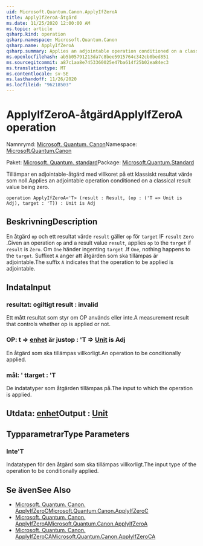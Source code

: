 ```yaml
---
uid: Microsoft.Quantum.Canon.ApplyIfZeroA
title: ApplyIfZeroA-åtgärd
ms.date: 11/25/2020 12:00:00 AM
ms.topic: article
qsharp.kind: operation
qsharp.namespace: Microsoft.Quantum.Canon
qsharp.name: ApplyIfZeroA
qsharp.summary: Applies an adjointable operation conditioned on a classical result value being zero.
ms.openlocfilehash: ab5b05791213da7c8bee5915764c342cb0bed851
ms.sourcegitcommit: a87c1aa8e7453360025e47ba614f25b02ea84ec3
ms.translationtype: MT
ms.contentlocale: sv-SE
ms.lasthandoff: 11/26/2020
ms.locfileid: "96218503"
---
```

# <a name="applyifzeroa-operation"></a><span data-ttu-id="39490-102">ApplyIfZeroA-åtgärd</span><span class="sxs-lookup"><span data-stu-id="39490-102">ApplyIfZeroA operation</span></span>

<span data-ttu-id="39490-103">Namnrymd: [Microsoft. Quantum. Canon](xref:Microsoft.Quantum.Canon)</span><span class="sxs-lookup"><span data-stu-id="39490-103">Namespace: [Microsoft.Quantum.Canon](xref:Microsoft.Quantum.Canon)</span></span>

<span data-ttu-id="39490-104">Paket: [Microsoft. Quantum. standard](https://nuget.org/packages/Microsoft.Quantum.Standard)</span><span class="sxs-lookup"><span data-stu-id="39490-104">Package: [Microsoft.Quantum.Standard](https://nuget.org/packages/Microsoft.Quantum.Standard)</span></span>


<span data-ttu-id="39490-105">Tillämpar en adjointable-åtgärd med villkoret på ett klassiskt resultat värde som noll.</span><span class="sxs-lookup"><span data-stu-id="39490-105">Applies an adjointable operation conditioned on a classical result value being zero.</span></span>

```qsharp
operation ApplyIfZeroA<'T> (result : Result, (op : ('T => Unit is Adj), target : 'T)) : Unit is Adj
```


## <a name="description"></a><span data-ttu-id="39490-106">Beskrivning</span><span class="sxs-lookup"><span data-stu-id="39490-106">Description</span></span>

<span data-ttu-id="39490-107">En åtgärd `op` och ett resultat värde `result` gäller `op` för `target` IF `result` `Zero` .</span><span class="sxs-lookup"><span data-stu-id="39490-107">Given an operation `op` and a result value `result`, applies `op` to the `target` if `result` is `Zero`.</span></span> <span data-ttu-id="39490-108">Om `One` händer ingenting `target` .</span><span class="sxs-lookup"><span data-stu-id="39490-108">If `One`, nothing happens to the `target`.</span></span>
<span data-ttu-id="39490-109">Suffixet `A` anger att åtgärden som ska tillämpas är adjointable.</span><span class="sxs-lookup"><span data-stu-id="39490-109">The suffix `A` indicates that the operation to be applied is adjointable.</span></span>

## <a name="input"></a><span data-ttu-id="39490-110">Indata</span><span class="sxs-lookup"><span data-stu-id="39490-110">Input</span></span>

### <a name="result--__invalidresult__"></a><span data-ttu-id="39490-111">resultat: __ogiltigt <Result>__</span><span class="sxs-lookup"><span data-stu-id="39490-111">result : __invalid<Result>__</span></span>

<span data-ttu-id="39490-112">Ett mått resultat som styr om OP används eller inte.</span><span class="sxs-lookup"><span data-stu-id="39490-112">A measurement result that controls whether op is applied or not.</span></span>


### <a name="op--t--unit--is-adj"></a><span data-ttu-id="39490-113">OP: t => [enhet](xref:microsoft.quantum.lang-ref.unit)  är just</span><span class="sxs-lookup"><span data-stu-id="39490-113">op : 'T => [Unit](xref:microsoft.quantum.lang-ref.unit)  is Adj</span></span>

<span data-ttu-id="39490-114">En åtgärd som ska tillämpas villkorligt.</span><span class="sxs-lookup"><span data-stu-id="39490-114">An operation to be conditionally applied.</span></span>


### <a name="target--t"></a><span data-ttu-id="39490-115">mål: ' t</span><span class="sxs-lookup"><span data-stu-id="39490-115">target : 'T</span></span>

<span data-ttu-id="39490-116">De indatatyper som åtgärden tillämpas på.</span><span class="sxs-lookup"><span data-stu-id="39490-116">The input to which the operation is applied.</span></span>



## <a name="output--unit"></a><span data-ttu-id="39490-117">Utdata: [enhet](xref:microsoft.quantum.lang-ref.unit)</span><span class="sxs-lookup"><span data-stu-id="39490-117">Output : [Unit](xref:microsoft.quantum.lang-ref.unit)</span></span>



## <a name="type-parameters"></a><span data-ttu-id="39490-118">Typparametrar</span><span class="sxs-lookup"><span data-stu-id="39490-118">Type Parameters</span></span>

### <a name="t"></a><span data-ttu-id="39490-119">Inte</span><span class="sxs-lookup"><span data-stu-id="39490-119">'T</span></span>

<span data-ttu-id="39490-120">Indatatypen för den åtgärd som ska tillämpas villkorligt.</span><span class="sxs-lookup"><span data-stu-id="39490-120">The input type of the operation to be conditionally applied.</span></span>

## <a name="see-also"></a><span data-ttu-id="39490-121">Se även</span><span class="sxs-lookup"><span data-stu-id="39490-121">See Also</span></span>

- [<span data-ttu-id="39490-122">Microsoft. Quantum. Canon. ApplyIfZeroC</span><span class="sxs-lookup"><span data-stu-id="39490-122">Microsoft.Quantum.Canon.ApplyIfZeroC</span></span>](xref:Microsoft.Quantum.Canon.ApplyIfZeroC)
- [<span data-ttu-id="39490-123">Microsoft. Quantum. Canon. ApplyIfZeroA</span><span class="sxs-lookup"><span data-stu-id="39490-123">Microsoft.Quantum.Canon.ApplyIfZeroA</span></span>](xref:Microsoft.Quantum.Canon.ApplyIfZeroA)
- [<span data-ttu-id="39490-124">Microsoft. Quantum. Canon. ApplyIfZeroCA</span><span class="sxs-lookup"><span data-stu-id="39490-124">Microsoft.Quantum.Canon.ApplyIfZeroCA</span></span>](xref:Microsoft.Quantum.Canon.ApplyIfZeroCA)